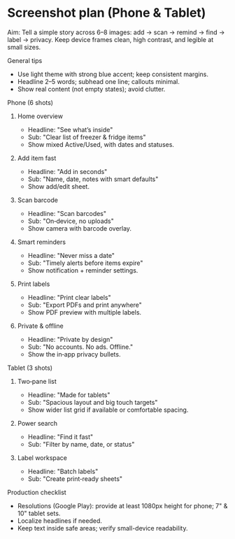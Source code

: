 # Screenshot plan (Phone & Tablet)

Aim: Tell a simple story across 6–8 images: add → scan → remind → find → label → privacy. Keep device frames clean, high contrast, and legible at small sizes.

General tips
- Use light theme with strong blue accent; keep consistent margins.
- Headline 2–5 words; subhead one line; callouts minimal.
- Show real content (not empty states); avoid clutter.

Phone (6 shots)
1) Home overview
   - Headline: "See what’s inside"
   - Sub: "Clear list of freezer & fridge items"
   - Show mixed Active/Used, with dates and statuses.

2) Add item fast
   - Headline: "Add in seconds"
   - Sub: "Name, date, notes with smart defaults"
   - Show add/edit sheet.

3) Scan barcode
   - Headline: "Scan barcodes"
   - Sub: "On‑device, no uploads"
   - Show camera with barcode overlay.

4) Smart reminders
   - Headline: "Never miss a date"
   - Sub: "Timely alerts before items expire"
   - Show notification + reminder settings.

5) Print labels
   - Headline: "Print clear labels"
   - Sub: "Export PDFs and print anywhere"
   - Show PDF preview with multiple labels.

6) Private & offline
   - Headline: "Private by design"
   - Sub: "No accounts. No ads. Offline."
   - Show the in‑app privacy bullets.

Tablet (3 shots)
1) Two‑pane list
   - Headline: "Made for tablets"
   - Sub: "Spacious layout and big touch targets"
   - Show wider list grid if available or comfortable spacing.

2) Power search
   - Headline: "Find it fast"
   - Sub: "Filter by name, date, or status"

3) Label workspace
   - Headline: "Batch labels"
   - Sub: "Create print‑ready sheets"

Production checklist
- Resolutions (Google Play): provide at least 1080px height for phone; 7" & 10" tablet sets.
- Localize headlines if needed.
- Keep text inside safe areas; verify small-device readability.
